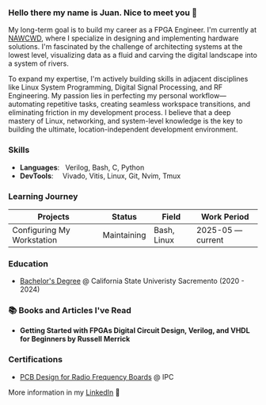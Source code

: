 ### Hello there my name is Juan. Nice to meet you 👋

My long-term goal is to build my career as a FPGA Engineer. I'm currently at [NAWCWD](https://www.navair.navy.mil/nawcwd/), where I specialize in designing and implementing hardware solutions. I'm fascinated by the challenge of architecting systems at the lowest level, visualizing data as a fluid and carving the digital landscape into a system of rivers.

To expand my expertise, I'm actively building skills in adjacent disciplines like Linux System Programming, Digital Signal Processing, and RF Engineering. My passion lies in perfecting my personal workflow—automating repetitive tasks, creating seamless workspace transitions, and eliminating friction in my development process. I believe that a deep mastery of Linux, networking, and system-level knowledge is the key to building the ultimate, location-independent development environment.

### Skills 
- **Languages**:  &nbsp;          Verilog, Bash, C, Python
- **DevTools**:   &nbsp;          Vivado, Vitis, Linux, Git, Nvim, Tmux  

### Learning Journey 
| Projects                  | Status                   | Field                         | Work Period           |
| ----------------------------- | -------------------------- | ----------------------------- | --------------------- |
| Configuring My Workstation | Maintaining | Bash, Linux    | 2025-05 — current |

### Education 
- [Bachelor's Degree](https://github.com/jlopez6077/jlopez6077/blob/main/bachelor_diploma.png) @ California State Univeristy Sacremento (2020 - 2024)

### 📚 Books and Articles I've Read
- **Getting Started with FPGAs Digital Circuit Design, Verilog, and VHDL for Beginners by Russell Merrick** 
  
### Certifications 
- [PCB Design for Radio Frequency Boards](https://github.com/jlopez6077/jlopez6077/blob/main/PCB_Design_RF_Boards_Certification_Juan_Lopez.pdf) @ IPC

More information in my [LinkedIn](https://www.linkedin.com/in/jlopez6077/) 🚀

